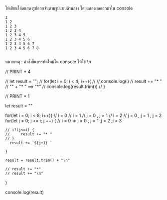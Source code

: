 ให้เขียนโค้ดแสดงรูปดอกจันตามรูปแบบด้านล่าง โดยแสดงผลออกมาใน console

```
1 
1 2 
1 2 3 
1 2 3 4 
1 2 3 4 5 
1 2 3 4 5 6 
1 2 3 4 5 6 7 
1 2 3 4 5 6 7 8


```

หมายเหตุ : คำสั่งขึ้นบรรทัดใหม่ใน console ให้ใช้ \n


// PRINT * 4 


// let result = "";
// for(let i = 0; i < 4; i++){
//     // console.log(i)
//     result += "* "  // "" + "* " ==> "*"
//     console.log(result.trim())
// }


// PRINT * 1

let result = ""

for(let i = 0; i < 8; i++){
    // i = 0
    // i  = 1  // j = 0 , j = 1
    // i = 2   // j = 0 , j = 1 , j = 2
    for(let j = 0; j <= i; j ++) {
    // i = 0 => j = 0 , j = 1 ,j = 2 ,j = 3
    
    // if(j<=i) {
    //     result += "* "
    // }
      result += `${j+1} `
        
    }

    result = result.trim() + "\n"

    // result += "*"
    // result += "\n"
}

console.log(result)


